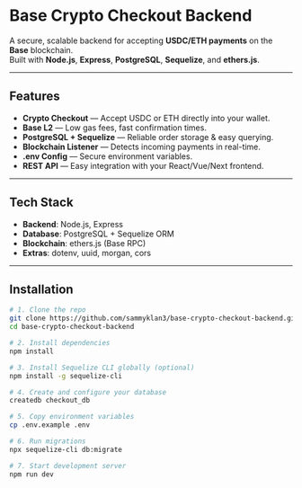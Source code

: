# Base Crypto Checkout Backend

A secure, scalable backend for accepting **USDC/ETH payments** on the **Base** blockchain.  
Built with **Node.js**, **Express**, **PostgreSQL**, **Sequelize**, and **ethers.js**.

---

## Features
- **Crypto Checkout** — Accept USDC or ETH directly into your wallet.
- **Base L2** — Low gas fees, fast confirmation times.
- **PostgreSQL + Sequelize** — Reliable order storage & easy querying.
- **Blockchain Listener** — Detects incoming payments in real-time.
- **.env Config** — Secure environment variables.
- **REST API** — Easy integration with your React/Vue/Next frontend.

---

## Tech Stack
- **Backend**: Node.js, Express
- **Database**: PostgreSQL + Sequelize ORM
- **Blockchain**: ethers.js (Base RPC)
- **Extras**: dotenv, uuid, morgan, cors

---

## Installation

```bash
# 1. Clone the repo
git clone https://github.com/sammyklan3/base-crypto-checkout-backend.git
cd base-crypto-checkout-backend

# 2. Install dependencies
npm install

# 3. Install Sequelize CLI globally (optional)
npm install -g sequelize-cli

# 4. Create and configure your database
createdb checkout_db

# 5. Copy environment variables
cp .env.example .env

# 6. Run migrations
npx sequelize-cli db:migrate

# 7. Start development server
npm run dev
